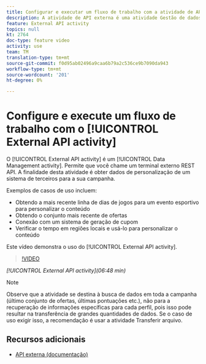 ```yaml
---
title: Configurar e executar um fluxo de trabalho com a atividade de API externa
description: A atividade de API externa é uma atividade Gestão de dados. Permite que você chame um terminal externo REST API. A finalidade desta atividade é obter dados de personalização de um sistema de terceiros para a sua campanha.
feature: External API activity
topics: null
kt: 2764
doc-type: feature video
activity: use
team: TM
translation-type: tm+mt
source-git-commit: f0d95ab02496a9caa6b79a2c536ce9b7090da943
workflow-type: tm+mt
source-wordcount: '201'
ht-degree: 0%

---
```



# Configure e execute um fluxo de trabalho com o [!UICONTROL External API activity]

O [!UICONTROL External API activity] é um [!UICONTROL Data Management activity]. Permite que você chame um terminal externo REST API. A finalidade desta atividade é obter dados de personalização de um sistema de terceiros para a sua campanha.

Exemplos de casos de uso incluem:

* Obtendo a mais recente linha de dias de jogos para um evento esportivo para personalizar o conteúdo
* Obtendo o conjunto mais recente de ofertas
* Conexão com um sistema de geração de cupom
* Verificar o tempo em regiões locais e usá-lo para personalizar o conteúdo

Este vídeo demonstra o uso do [!UICONTROL External API activity].

>[!VIDEO](https://video.tv.adobe.com/v/28200/?quality=12)

*[!UICONTROL External API activity](06:48 min)*

>[!NOTE]
>
>Observe que a atividade se destina à busca de dados em toda a campanha (último conjunto de ofertas, últimas pontuações etc.), não para a recuperação de informações específicas para cada perfil, pois isso pode resultar na transferência de grandes quantidades de dados. Se o caso de uso exigir isso, a recomendação é usar a atividade Transferir arquivo.

## Recursos adicionais

* [API externa (documentação)](https://docs.adobe.com/content/help/en/campaign-standard/using/managing-processes-and-data/data-management-activities/external-api.html)

